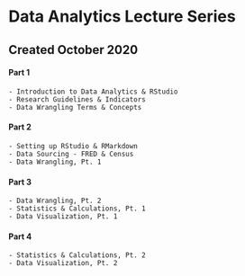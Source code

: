 # Data Analytics Lecture Series

## Created October 2020

#### Part 1

    - Introduction to Data Analytics & RStudio
    - Research Guidelines & Indicators
    - Data Wrangling Terms & Concepts

#### Part 2

    - Setting up RStudio & RMarkdown
    - Data Sourcing - FRED & Census
    - Data Wrangling, Pt. 1

#### Part 3

    - Data Wrangling, Pt. 2
    - Statistics & Calculations, Pt. 1
    - Data Visualization, Pt. 1

#### Part 4

    - Statistics & Calculations, Pt. 2
    - Data Visualization, Pt. 2
    
